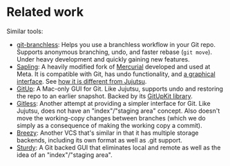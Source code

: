 # Related work

Similar tools:

* [git-branchless](https://github.com/arxanas/git-branchless): Helps you use a
  branchless workflow in your Git repo. Supports anonymous branching, undo,
  and faster rebase (`git move`). Under heavy development and quickly gaining
  new features.
* [Sapling](https://sapling-scm.com/): A heavily modified fork of
  [Mercurial](https://www.mercurial-scm.org/) developed and used at Meta. It
  is compatible with Git, has undo functionality, and
  [a graphical interface](https://sapling-scm.com/docs/addons/isl).
  See [how it is different from Jujutsu](sapling-comparison.md).
* [GitUp](https://gitup.co/): A Mac-only GUI for Git. Like Jujutsu, supports
  undo and restoring the repo to an earlier snapshot. Backed by its
  [GitUpKit library](https://github.com/git-up/GitUp#gitupkit).
* [Gitless](https://gitless.com/): Another attempt at providing a simpler
  interface for Git. Like Jujutsu, does not have an "index"/"staging area"
  concept. Also doesn't move the working-copy changes between branches (which
  we do simply as a consequence of making the working copy a commit).
* [Breezy](https://www.breezy-vcs.org/): Another VCS that's similar in that it
  has multiple storage backends, including its own format as well as .git
  support.
* [Sturdy](https://getsturdy.com/): A Git backed GUI that eliminates local and
  remote as well as the idea of an "index"/"staging area".
